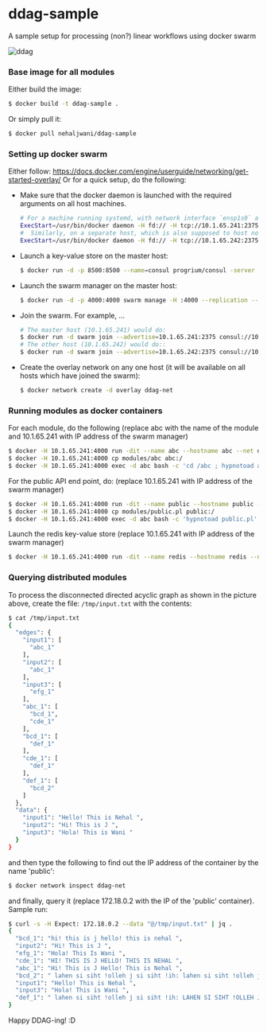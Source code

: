 # ddag-sample
A sample setup for processing (non?) linear workflows using docker swarm

![ddag](https://cloud.githubusercontent.com/assets/1779189/14393336/16462410-fde4-11e5-9cc7-1aa5587d620d.png)

### Base image for all modules
Either build the image:
```bash
$ docker build -t ddag-sample .
```
Or simply pull it:
```bash
$ docker pull nehaljwani/ddag-sample
```
### Setting up docker swarm

Either follow: https://docs.docker.com/engine/userguide/networking/get-started-overlay/
Or for a quick setup, do the following:
- Make sure that the docker daemon is launched with the required arguments on all host machines. 

    ```bash
    # For a machine running systemd, with network interface `ensp1s0` and IP address `10.1.65.241`, the line on the master host would look like:
    ExecStart=/usr/bin/docker daemon -H fd:// -H tcp://10.1.65.241:2375 --cluster-advertise enp1s0:2375 --cluster-store consul://10.1.65.241:8500
    #  Similarly, on a separate host, which is also supposed to host nodes of this swarm, running systemd, with network interface `eth0` and IP address `10.1.65.242`,  the line would look like:
    ExecStart=/usr/bin/docker daemon -H fd:// -H tcp://10.1.65.242:2375 --cluster-advertise eth0:2375 --cluster-store consul://10.1.65.241:8500
    ```
- Launch a key-value store on the master host:

    ```bash
    $ docker run -d -p 8500:8500 --name=consul progrium/consul -server -bootstrap
    ```
- Launch the swarm manager on the master host:

    ```bash
    $ docker run -d -p 4000:4000 swarm manage -H :4000 --replication --advertise 10.1.65.241:4000 consul://10.1.65.241:8500
    ```
        
- Join the swarm. For example, ...

    ```bash
    # The master host (10.1.65.241) would do:
    $ docker run -d swarm join --advertise=10.1.65.241:2375 consul://10.1.65.241:8500
    # The other host (10.1.65.242) would do::
    $ docker run -d swarm join --advertise=10.1.65.242:2375 consul://10.1.65.241:8500
    ```
- Create the overlay network on any one host (it will be available on all hosts which have joined the swarm): 

    ```bash
    $ docker network create -d overlay ddag-net
    ```

### Running modules as docker containers
For each module, do the following (replace abc with the name of the module and 10.1.65.241 with IP address of the swarm manager)
```bash
$ docker -H 10.1.65.241:4000 run -dit --name abc --hostname abc --net ddag-net nehaljwani/ddag-base:latest /bin/bash
$ docker -H 10.1.65.241:4000 cp modules/abc abc:/
$ docker -H 10.1.65.241:4000 exec -d abc bash -c 'cd /abc ; hypnotoad api.pl'
```
For the public API end point, do: (replace 10.1.65.241 with IP address of the swarm manager)
```bash
$ docker -H 10.1.65.241:4000 run -dit --name public --hostname public --net ddag-net nehaljwani/ddag-base:latest /bin/bash
$ docker -H 10.1.65.241:4000 cp modules/public.pl public:/
$ docker -H 10.1.65.241:4000 exec -d abc bash -c 'hypnotoad public.pl'
```
Launch the redis key-value store (replace 10.1.65.241 with IP address of the swarm manager)
```bash
$ docker -H 10.1.65.241:4000 run -dit --name redis --hostname redis --net ddag-net redis
```

### Querying distributed modules
To process the disconnected directed acyclic graph as shown in the picture above, create the file: `/tmp/input.txt` with the contents:
```bash
$ cat /tmp/input.txt
{
  "edges": {
    "input1": [
      "abc_1"
    ],
    "input2": [
      "abc_1"
    ],
    "input3": [
      "efg_1"
    ],
    "abc_1": [
      "bcd_1",
      "cde_1"
    ],
    "bcd_1": [
      "def_1"
    ],
    "cde_1": [
      "def_1"
    ],
    "def_1": [
      "bcd_2"
    ]
  },
  "data": {
    "input1": "Hello! This is Nehal ",
    "input2": "Hi! This is J ",
    "input3": "Hola! This is Wani "
  }
}
```
and then type the following to find out the IP address of the container by the name 'public':
```bash
$ docker network inspect ddag-net
```
and finally, query it (replace 172.18.0.2 with the IP of the 'public' container). Sample run:
```bash
$ curl -s -H Expect: 172.18.0.2 --data "@/tmp/input.txt" | jq .
{
  "bcd_1": "hi! this is j hello! this is nehal ",
  "input2": "Hi! This is J ",
  "efg_1": "Hola! This Is Wani ",
  "cde_1": "HI! THIS IS J HELLO! THIS IS NEHAL ",
  "abc_1": "Hi! This is J Hello! This is Nehal ",
  "bcd_2": " lahen si siht !olleh j si siht !ih: lahen si siht !olleh j si siht !ih",
  "input1": "Hello! This is Nehal ",
  "input3": "Hola! This is Wani ",
  "def_1": " lahen si siht !olleh j si siht !ih: LAHEN SI SIHT !OLLEH J SI SIHT !IH"
}
```

Happy DDAG-ing! :D
